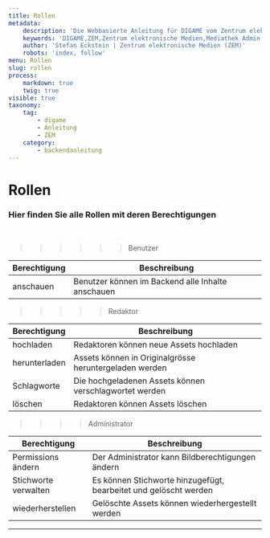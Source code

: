 ```yaml
---
title: Rollen
metadata:
    description: 'Die Webbasierte Anleitung für DIGAME vom Zentrum elektronische Medien ZEM.'
    keywords: 'DIGAME,ZEM,Zentrum elektronische Medien,Mediathek Admin,Mediathek,Bilddatenbank,Bildverwaltung,Bundesverwaltung,Eidgenossenschaft,Schweizerische Eidgenossenschaft,VBS,Bundesamt für Verteidigung, Bevölkerungsschutz und Sport'
    author: 'Stefan Eckstein | Zentrum elektronische Medien (ZEM)'
    robots: 'index, follow'
menu: Rollen
slug: rollen
process:
    markdown: true
    twig: true
visible: true
taxonomy:
    tag:
        - digame
        - Anleitung
        - ZEM
    category:
        - backendanleitung
---
```


# Rollen
### Hier finden Sie alle Rollen mit deren Berechtigungen
<br>

>>>>>> Benutzer

| Berechtigung | Beschreibung |
| --- | --- |
| anschauen | Benutzer können im Backend alle Inhalte anschauen |


>>>>> Redaktor

| Berechtigung | Beschreibung |
| --- | --- |
| hochladen | Redaktoren können neue Assets hochladen |
| herunterladen | Assets können in Originalgrösse heruntergeladen werden |
| Schlagworte | Die hochgeladenen Assets können verschlagwortet werden |
| löschen | Redaktoren können Assets löschen |


>>>> Administrator

| Berechtigung | Beschreibung |
| --- | --- |
| Permissions ändern | Der Administrator kann Bildberechtigungen ändern |
| Stichworte verwalten | Es können Stichworte hinzugefügt, bearbeitet und gelöscht werden |
| wiederherstellen | Gelöschte Assets können wiederhergestellt werden | 

***